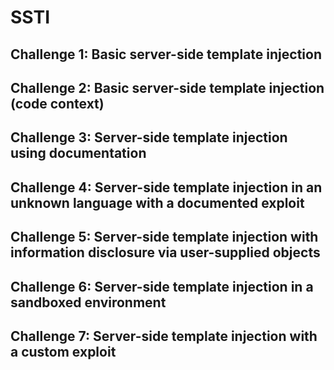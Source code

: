 # SSTI
## Challenge 1: Basic server-side template injection
## Challenge 2: Basic server-side template injection (code context)
## Challenge 3: Server-side template injection using documentation
## Challenge 4: Server-side template injection in an unknown language with a documented exploit
## Challenge 5: Server-side template injection with information disclosure via user-supplied objects
## Challenge 6: Server-side template injection in a sandboxed environment
## Challenge 7: Server-side template injection with a custom exploit
